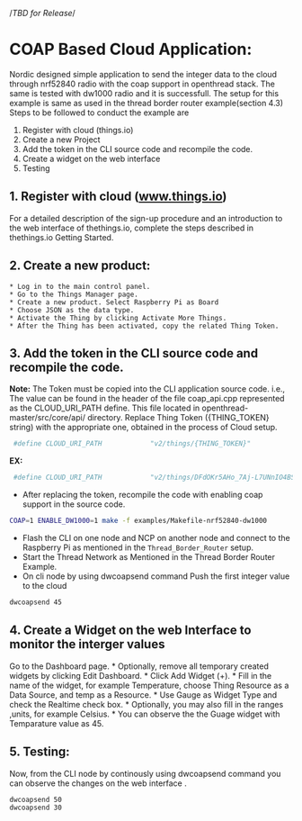 /*TBD for Release*/

# COAP Based Cloud Application:
Nordic designed simple application to send the integer data to the cloud through nrf52840 radio with the coap support in openthread stack. The same is tested with dw1000 radio and it is successfull. 
The setup for this example is same as used in the thread border router example(section 4.3) 
   Steps to be followed to conduct the example are
1. Register with cloud (things.io)
2. Create a new Project
3. Add the token in the CLI source code and recompile the code.
4. Create a widget on the web interface
5. Testing
## 1. Register with cloud (www.things.io)
For a detailed description of the sign-up procedure and an introduction to the web interface of thethings.io, complete the steps described in thethings.io Getting Started.
## 2. Create a new product:
	* Log in to the main control panel. 
	* Go to the Things Manager page. 
	* Create a new product. Select Raspberry Pi as Board
	* Choose JSON as the data type. 
	* Activate the Thing by clicking Activate More Things.
	* After the Thing has been activated, copy the related Thing Token.

## 3. Add the token in the CLI source code and recompile the code.

**Note:** The Token must be copied into the CLI application source code. i.e., The value can be found in the header of the file coap_api.cpp represented as the CLOUD_URI_PATH define. This file located in openthread-master/src/core/api/ directory. Replace Thing Token ({THING_TOKEN} string) with the appropriate one, obtained in the process of Cloud setup.

```bash
 #define CLOUD_URI_PATH            "v2/things/{THING_TOKEN}"
```
**EX:**
```bash
 #define CLOUD_URI_PATH            "v2/things/DFdOKr5AHo_7Aj-L7UNnIO4BSunTvQeaJSgCWILuYA0"
```
 * After replacing the token, recompile the code with enabling coap support in the source code.
```bash
COAP=1 ENABLE_DW1000=1 make -f examples/Makefile-nrf52840-dw1000
```
 * Flash the CLI on one node and NCP on another node and connect to the Raspberry Pi as mentioned in the `Thread_Border_Router` setup.
 * Start the Thread Network as Mentioned in the Thread Border Router Example.	
 * On cli node by using dwcoapsend command Push the first integer value to the cloud
```bash
dwcoapsend 45
```
## 4. Create a Widget on the web Interface to monitor the interger values
Go to the Dashboard page.
        * Optionally, remove all temporary created widgets by clicking Edit Dashboard.
        * Click Add Widget (+). 
        * Fill in the name of the widget, for example Temperature, choose Thing Resource as a Data Source, and temp as a Resource.
        * Use Gauge as Widget Type and check the Realtime check box.
        * Optionally, you may also fill in the ranges ,units, for example Celsius.
        * You can observe the the Guage widget with Temparature value as 45.
## 5. Testing:
Now, from the CLI node by continously using dwcoapsend command you can observe the changes on the web interface .
```bash
dwcoapsend 50
dwcoapsend 30
```
